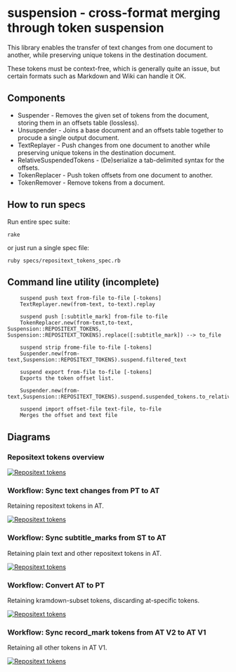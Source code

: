 # suspension - cross-format merging through token suspension

This library enables the transfer of text changes from one document to another,
while preserving unique tokens in the destination document.

These tokens must be context-free, which is generally quite an issue, but certain formats such as Markdown and Wiki can handle it OK.

## Components

* Suspender - Removes the given set of tokens from the document, storing them in an offsets table (lossless).
* Unsuspender - Joins a base document and an offsets table together to procude a single output document.
* TextReplayer - Push changes from one document to another while preserving unique tokens in the destination document.
* RelativeSuspendedTokens - (De)serialize a tab-delimited syntax for the offsets.
* TokenReplacer - Push token offsets from one document to another.
* TokenRemover - Remove tokens from a document.

## How to run specs

Run entire spec suite:

    rake

or just run a single spec file:

    ruby specs/repositext_tokens_spec.rb


## Command line utility (incomplete)

		suspend push text from-file to-file [-tokens]
		TextReplayer.new(from-text, to-text).replay

		suspend push [:subtitle_mark] from-file to-file
		TokenReplacer.new(from-text,to-text, Suspension::REPOSITEXT_TOKENS, Suspension::REPOSITEXT_TOKENS).replace([:subtitle_mark]) --> to_file

		suspend strip frome-file to-file [-tokens]
		Suspender.new(from-text,Suspension::REPOSITEXT_TOKENS).suspend.filtered_text

		suspend export from-file to-file [-tokens]
		Exports the token offset list.

		Suspender.new(from-text,Suspension::REPOSITEXT_TOKENS).suspend.suspended_tokens.to_relative.serialize

		suspend import offset-file text-file, to-file
		Merges the offset and text file

## Diagrams

### Repositext tokens overview

[![Repositext tokens](https://raw.github.com/imazen/suspension/master/doc/images/rt_tokens.png)](https://raw.github.com/imazen/suspension/master/doc/images/rt_tokens.png)

### Workflow: Sync text changes from PT to AT

Retaining repositext tokens in AT.

[![Repositext tokens](https://raw.github.com/imazen/suspension/master/doc/images/rt_wf_sync_text_changes_from_pt_to_at.png)](https://raw.github.com/imazen/suspension/master/doc/images/rt_wf_sync_text_changes_from_pt_to_at.png)

### Workflow: Sync subtitle_marks from ST to AT

Retaining plain text and other repositext tokens in AT.

[![Repositext tokens](https://raw.github.com/imazen/suspension/master/doc/images/rt_wf_sync_subtitle_marks_from_st_to_at.png)](https://raw.github.com/imazen/suspension/master/doc/images/rt_wf_sync_subtitle_marks_from_st_to_at.png)

### Workflow: Convert AT to PT

Retaining kramdown-subset tokens, discarding at-specific tokens.

[![Repositext tokens](https://raw.github.com/imazen/suspension/master/doc/images/rt_wf_convert_at_to_pt.png)](https://raw.github.com/imazen/suspension/master/doc/images/rt_wf_convert_at_to_pt.png)

### Workflow: Sync record_mark tokens from AT V2 to AT V1

Retaining all other tokens in AT V1.

[![Repositext tokens](https://raw.github.com/imazen/suspension/master/doc/images/rt_wf_sync_record_tokens_from_at_to_at.png)](https://raw.github.com/imazen/suspension/master/doc/images/rt_wf_sync_record_tokens_from_at_to_at.png)
